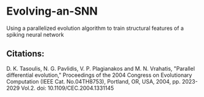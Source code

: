 # Evolving-an-SNN
Using a parallelized evolution algorithm to train structural features of a spiking neural network
## Citations:
D. K. Tasoulis, N. G. Pavlidis, V. P. Plagianakos and M. N. Vrahatis, "Parallel differential evolution," Proceedings of the 2004 Congress on Evolutionary Computation (IEEE Cat. No.04TH8753), Portland, OR, USA, 2004, pp. 2023-2029 Vol.2.
doi: 10.1109/CEC.2004.1331145
